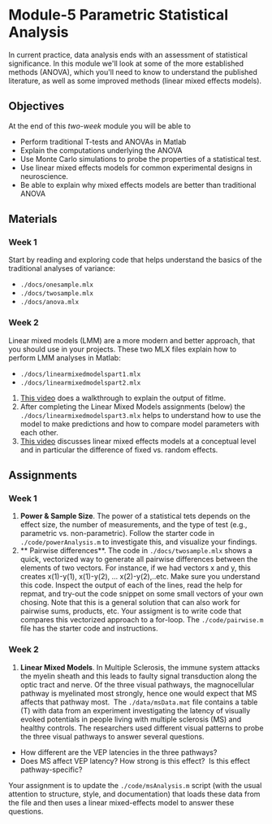 # Module-5 Parametric Statistical Analysis

In current practice, data analysis ends with an assessment of statistical significance. In this module we'll look at some of the more established methods (ANOVA), which you'll need to know to understand the published literature, as well as some improved methods (linear mixed effects models).

## Objectives

At the end of this *two-week* module you will be able to 

- Perform traditional T-tests and ANOVAs in Matlab
- Explain the computations underlying the ANOVA
- Use Monte Carlo simulations to probe the properties of a statistical test.
- Use linear mixed effects models for common experimental designs in neuroscience.
- Be able to explain why mixed effects models are better than traditional ANOVA

## Materials

### Week 1
 Start by reading and exploring code that helps understand the basics of the traditional analyses of variance:
  - `./docs/onesample.mlx`
  - `./docs/twosample.mlx`
  - `./docs/anova.mlx`
  
### Week 2
Linear mixed models (LMM) are a more modern and better approach, that you should use in your projects. These two MLX files explain how to perform LMM analyses in Matlab:
  - `./docs/linearmixedmodelspart1.mlx`
  - `./docs/linearmixedmodelspart2.mlx`
1. [This video](https://youtu.be/OOaofQ1WkcM) does a walkthrough to explain the output of fitlme.
1. After completing the Linear Mixed Models assignments (below) the `./docs/linearmixedmodelspart3.mlx` helps to understand how to use the model to make predictions and how to compare model parameters with each other.
1. [This video](https://www.youtube.com/watch?v=QCqF-2E86r0&t=33s) discusses linear mixed effects models at a conceptual level and in particular  the difference of fixed vs. random effects. 

## Assignments

### Week 1
1. **Power & Sample Size**.  The power of a statistical tets depends on the effect size, the number of measurements, and the type of test (e.g., parametric vs. non-parametric). Follow the starter code in `./code/powerAnalysis.m` to investigate this, and visualize  your findings. 
1. ** Pairwise differences**. The code in `./docs/twosample.mlx` shows a quick, vectorized way to generate all pairwise differences between the elements of two vectors. For instance, if we had vectors x and y, this creates x(1)-y(1), x(1)-y(2), ... x(2)-y(2),..etc.  Make sure you understand this code. Inspect the output of each of the lines, read the help for repmat, and try-out the code snippet on some small vectors of your own chosing. Note that this is a general solution that can also work for pairwise sums, products, etc. Your assigment is to write code that compares this vectorized approach to a for-loop. The `./code/pairwise.m` file has the starter code and instructions.

### Week 2 

1. **Linear Mixed Models**.  In Multiple Sclerosis, the immune system attacks the myelin sheath and this leads to faulty signal transduction along the optic tract and nerve. Of the three visual pathways, the magnocellular pathway is myelinated most strongly, hence one would expect that MS affects that pathway most.  The  `./data/msData.mat` file contains a table (T) with data from an experiment investigating the latency of visually evoked potentials in people living with multiple sclerosis (MS) and healthy controls. The researchers used different visual patterns to probe the three visual pathways to answer several questions.
  - How different are the VEP latencies in the three pathways?
  - Does MS affect VEP latency? How strong is this effect?  Is this effect pathway-specific? 

Your assignment is to update  the `./code/msAnalysis.m` script (with the usual attention to structure, style, and documentation) that loads these data from the file and then uses a linear mixed-effects model to answer these questions. 


